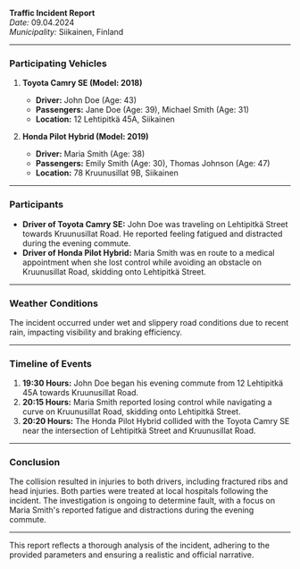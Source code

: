 

**Traffic Incident Report**  
*Date:* 09.04.2024  
*Municipality:* Siikainen, Finland  

---

### Participating Vehicles  
1. **Toyota Camry SE (Model: 2018)**  
   - **Driver:** John Doe (Age: 43)  
   - **Passengers:** Jane Doe (Age: 39), Michael Smith (Age: 31)  
   - **Location:** 12 Lehtipitkä 45A, Siikainen  

2. **Honda Pilot Hybrid (Model: 2019)**  
   - **Driver:** Maria Smith (Age: 38)  
   - **Passengers:** Emily Smith (Age: 30), Thomas Johnson (Age: 47)  
   - **Location:** 78 Kruunusillat 9B, Siikainen  

---

### Participants  
- **Driver of Toyota Camry SE:** John Doe was traveling on Lehtipitkä Street towards Kruunusillat Road. He reported feeling fatigued and distracted during the evening commute.  
- **Driver of Honda Pilot Hybrid:** Maria Smith was en route to a medical appointment when she lost control while avoiding an obstacle on Kruunusillat Road, skidding onto Lehtipitkä Street.  

---

### Weather Conditions  
The incident occurred under wet and slippery road conditions due to recent rain, impacting visibility and braking efficiency.  

---

### Timeline of Events  
1. **19:30 Hours:** John Doe began his evening commute from 12 Lehtipitkä 45A towards Kruunusillat Road.  
2. **20:15 Hours:** Maria Smith reported losing control while navigating a curve on Kruunusillat Road, skidding onto Lehtipitkä Street.  
3. **20:20 Hours:** The Honda Pilot Hybrid collided with the Toyota Camry SE near the intersection of Lehtipitkä Street and Kruunusillat Road.  

---

### Conclusion  
The collision resulted in injuries to both drivers, including fractured ribs and head injuries. Both parties were treated at local hospitals following the incident. The investigation is ongoing to determine fault, with a focus on Maria Smith's reported fatigue and distractions during the evening commute.

--- 

This report reflects a thorough analysis of the incident, adhering to the provided parameters and ensuring a realistic and official narrative.